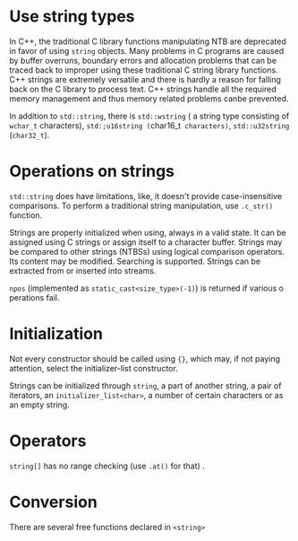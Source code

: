 # Use string types

In C++, the traditional C library functions manipulating NTB are deprecated in favor of using `string` objects. Many problems in C programs are caused by buffer overruns, boundary errors and allocation problems that can be traced back to improper using these traditional C string library functions. C++ strings are extremely versatile and there is hardly a reason for falling back on the C library to process text. C++ strings handle all the required memory management and thus memory related problems canbe prevented.

In addition to `std::string`, there is `std::wstring` ( a string type consisting of `wchar_t` characters), `std:;u16string (`char16_t` characters)`, `std::u32string` (`char32_t`).

# Operations on strings

`std::string` does have limitations, like, it doesn't provide case-insensitive comparisons. To perform a traditional string manipulation, use `.c_str()` function.

Strings are properly initialized when using, always in a valid state. It can be assigned using C strings or assign itself to a character buffer. Strings may be compared to other strings (NTBSs) using logical comparison operators. Its content may be modified. Searching is supported. Strings can be extracted from or inserted into streams.

`npos` (implemented as `static_cast<size_type>(-1)`) is returned if various o
perations fail.

# Initialization

Not every constructor should be called using `{}`, which may, if not paying attention, select the initializer-list constructor.

Strings can be initialized through `string`, a part of another string, a pair of iterators, an `initializer_list<char>`, a number of certain characters or as an empty string.

# Operators

`string[]` has no range checking (use `.at()` for that) .

# Conversion

There are several free functions declared in `<string>`
